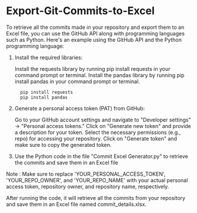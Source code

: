 # Export-Git-Commits-to-Excel

   To retrieve all the commits made in your repository and export them to an Excel file, you can use the GitHub API along with programming languages such as Python. Here's an example using the GitHub API and the Python programming language:

1. Install the required libraries:

   Install the requests library by running pip install requests in your command prompt or terminal.
   Install the pandas library by running pip install pandas in your command prompt or terminal.
   
         pip install requests
         pip install pandas
   

2.  Generate a personal access token (PAT) from GitHub:

    Go to your GitHub account settings and navigate to "Developer settings" -> "Personal access tokens."
    Click on "Generate new token" and provide a description for your token.
    Select the necessary permissions (e.g., repo) for accessing your repository.
    Click on "Generate token" and make sure to copy the generated token.

3. Use the  Python code in the file "Commit Excel Generator.py" to retrieve the commits and save them in an Excel file

Note : Make sure to replace 'YOUR_PERSONAL_ACCESS_TOKEN', 'YOUR_REPO_OWNER', and 'YOUR_REPO_NAME' with your actual personal access token, repository owner, and repository name, respectively.

After running the code, it will retrieve all the commits from your repository and save them in an Excel file named commit_details.xlsx.

